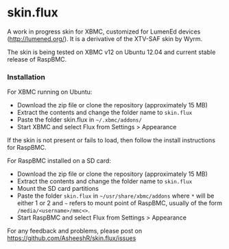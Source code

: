 skin.flux
=========

A work in progress skin for XBMC, customized for LumenEd devices (http://lumened.org/). It is a derivative of the XTV-SAF skin by Wyrm. 

The skin is being tested on XBMC v12 on Ubuntu 12.04 and current stable release of RaspBMC.

<h3>Installation</h3>

For XBMC running on Ubuntu:

- Download the zip file or clone the repository (approximately 15 MB)
- Extract the contents and change the folder name to `skin.flux`
- Paste the folder skin.flux in `~/.xbmc/addons/`
- Start XBMC and select Flux from Settings > Appearance

If the skin is not present or fails to load, then follow the install instructions for RaspBMC.

For RaspBMC installed on a SD card:

- Download the zip file or clone the repository (approximately 15 MB)
- Extract the contents and change the folder name to `skin.flux`
- Mount the SD card partitions
- Paste the folder `skin.flux` in `~/usr/share/xbmc/addons` where `*` will be either 1 or 2 and `~` refers to mount point of RaspBMC, usually of the form `/media/<username>/mmc<>`.
- Start RaspBMC and select Flux from Settings > Appearance

For any feedback and problems, please post on https://github.com/AsheeshR/skin.flux/issues


